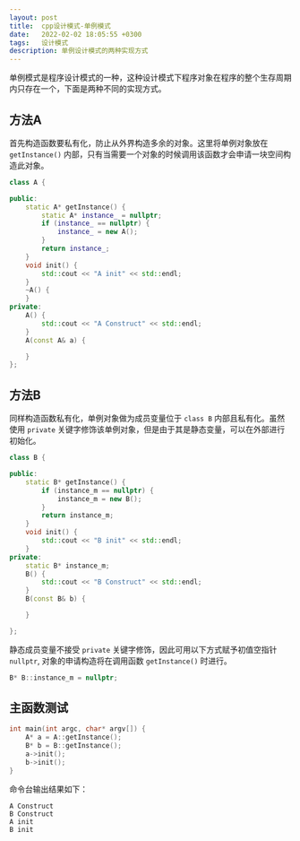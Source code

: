 ```yaml
---
layout: post
title:  cpp设计模式-单例模式
date:   2022-02-02 18:05:55 +0300
tags:   设计模式
description: 单例设计模式的两种实现方式                                                                                                                                                            
---
```


单例模式是程序设计模式的一种，这种设计模式下程序对象在程序的整个生存周期内只存在一个，下面是两种不同的实现方式。

## 方法A
首先构造函数要私有化，防止从外界构造多余的对象。这里将单例对象放在 ```getInstance()``` 内部，只有当需要一个对象的时候调用该函数才会申请一块空间构造此对象。
```cpp
class A {

public:
    static A* getInstance() {
        static A* instance_ = nullptr;
        if (instance_ == nullptr) {
            instance_ = new A();
        }
        return instance_;
    }
    void init() {
        std::cout << "A init" << std::endl;
    }
    ~A() {
    }
private:
    A() {
        std::cout << "A Construct" << std::endl;
    }
    A(const A& a) {

    }
};
```
## 方法B
同样构造函数私有化，单例对象做为成员变量位于 ```class B``` 内部且私有化。虽然使用 ```private``` 关键字修饰该单例对象，但是由于其是静态变量，可以在外部进行初始化。
```cpp
class B {

public:
    static B* getInstance() {
        if (instance_m == nullptr) {
            instance_m = new B();
        }
        return instance_m;
    }
    void init() {
        std::cout << "B init" << std::endl;
    }
private:
    static B* instance_m;
    B() {
        std::cout << "B Construct" << std::endl;
    }
    B(const B& b) {

    }

};
```
静态成员变量不接受 ```private``` 关键字修饰，因此可用以下方式赋予初值空指针 ```nullptr```, 对象的申请构造将在调用函数 ```getInstance()``` 时进行。
```cpp
B* B::instance_m = nullptr;
```

## 主函数测试

```cpp
int main(int argc, char* argv[]) {
    A* a = A::getInstance();
    B* b = B::getInstance();
    a->init();
    b->init();
}
```
命令台输出结果如下：
```
A Construct
B Construct
A init
B init
```